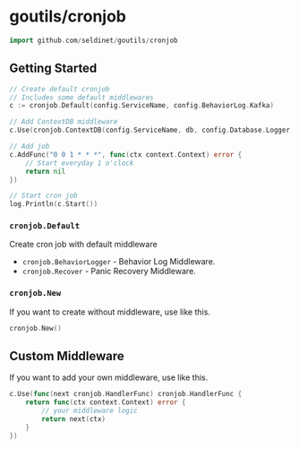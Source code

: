 # goutils/cronjob

```go
import github.com/seldinet/goutils/cronjob
```

## Getting Started

```go
// Create default cronjob
// Includes some default middlewares
c := cronjob.Default(config.ServiceName, config.BehaviorLog.Kafka)

// Add ContextDB middleware
c.Use(cronjob.ContextDB(config.ServiceName, db, config.Database.Logger.Kafka))

// Add job
c.AddFunc("0 0 1 * * *", func(ctx context.Context) error {
	// Start everyday 1 o'clock
	return nil
})

// Start cron job
log.Println(c.Start())
```

### `cronjob.Default`

Create cron job with default middleware

- `cronjob.BehaviorLogger` - Behavior Log Middleware.
- `cronjob.Recover` - Panic Recovery Middleware.

### `cronjob.New`

If you want to create without middleware, use like this.
```go
cronjob.New()
```

## Custom Middleware

If you want to add your own middleware, use like this.

```go
c.Use(func(next cronjob.HandlerFunc) cronjob.HandlerFunc {
	return func(ctx context.Context) error {
		// your middleware logic
		return next(ctx)
	}
})
```